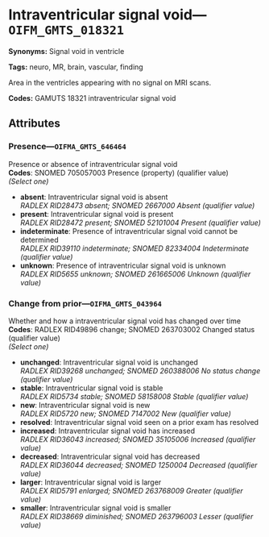# Intraventricular signal void—`OIFM_GMTS_018321`

**Synonyms:** Signal void in ventricle

**Tags:** neuro, MR, brain, vascular, finding

Area in the ventricles appearing with no signal on MRI scans.

**Codes:** GAMUTS 18321 intraventricular signal void

## Attributes

### Presence—`OIFMA_GMTS_646464`

Presence or absence of intraventricular signal void  
**Codes**: SNOMED 705057003 Presence (property) (qualifier value)  
*(Select one)*

- **absent**: Intraventricular signal void is absent  
_RADLEX RID28473 absent; SNOMED 2667000 Absent (qualifier value)_
- **present**: Intraventricular signal void is present  
_RADLEX RID28472 present; SNOMED 52101004 Present (qualifier value)_
- **indeterminate**: Presence of intraventricular signal void cannot be determined  
_RADLEX RID39110 indeterminate; SNOMED 82334004 Indeterminate (qualifier value)_
- **unknown**: Presence of intraventricular signal void is unknown  
_RADLEX RID5655 unknown; SNOMED 261665006 Unknown (qualifier value)_

### Change from prior—`OIFMA_GMTS_043964`

Whether and how a intraventricular signal void has changed over time  
**Codes**: RADLEX RID49896 change; SNOMED 263703002 Changed status (qualifier value)  
*(Select one)*

- **unchanged**: Intraventricular signal void is unchanged  
_RADLEX RID39268 unchanged; SNOMED 260388006 No status change (qualifier value)_
- **stable**: Intraventricular signal void is stable  
_RADLEX RID5734 stable; SNOMED 58158008 Stable (qualifier value)_
- **new**: Intraventricular signal void is new  
_RADLEX RID5720 new; SNOMED 7147002 New (qualifier value)_
- **resolved**: Intraventricular signal void seen on a prior exam has resolved  
- **increased**: Intraventricular signal void has increased  
_RADLEX RID36043 increased; SNOMED 35105006 Increased (qualifier value)_
- **decreased**: Intraventricular signal void has decreased  
_RADLEX RID36044 decreased; SNOMED 1250004 Decreased (qualifier value)_
- **larger**: Intraventricular signal void is larger  
_RADLEX RID5791 enlarged; SNOMED 263768009 Greater (qualifier value)_
- **smaller**: Intraventricular signal void is smaller  
_RADLEX RID38669 diminished; SNOMED 263796003 Lesser (qualifier value)_